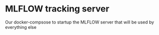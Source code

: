 # MLFLOW tracking server

Our docker-compsose to startup the MLFLOW server that will be used by everything else
